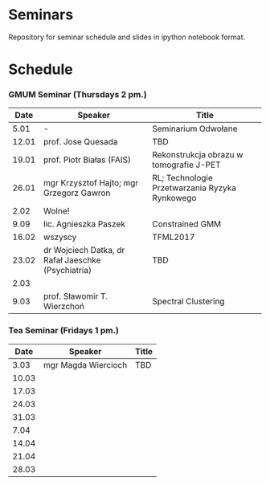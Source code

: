 # Seminars
Repository for seminar schedule and slides in ipython notebook format.

# Schedule
### GMUM Seminar (Thursdays 2 pm.)
| Date  | Speaker                                            | Title                                                      |
|-------|----------------------------------------------------|----------------------------------------------------------- | 
| 5.01  | -                                                  | Seminarium Odwołane                                        |
| 12.01 | prof. Jose Quesada                                 | TBD                                                        |
| 19.01 | prof. Piotr Białas (FAIS)                          | Rekonstrukcja obrazu w tomografie J-PET                    |
| 26.01 | mgr Krzysztof Hajto; mgr Grzegorz Gawron           | RL; Technologie Przetwarzania Ryzyka Rynkowego             |
| 2.02  | Wolne!                                             |                                                            |
| 9.09  | lic. Agnieszka Paszek                              | Constrained GMM                                            |
| 16.02 | wszyscy                                            | TFML2017                                                   |
| 23.02 | dr Wojciech Datka, dr Rafał Jaeschke (Psychiatria) | TBD                                                        |
| 2.03  |                                                    |                                                            |
| 9.03  | prof. Sławomir T. Wierzchoń                        | Spectral Clustering                                        |

### Tea Seminar (Fridays 1 pm.)
| Date  | Speaker                                            | Title                                                      |
|-------|----------------------------------------------------|----------------------------------------------------------- | 
| 3.03  | mgr Magda Wiercioch                                | TBD                                                        |
| 10.03 |                                                    |                                                            |
| 17.03 |                                                    |                                                            |
| 24.03 |                                                    |                                                            |
| 31.03 |                                                    |                                                            |
| 7.04  |                                                    |                                                            |
| 14.04 |                                                    |                                                            |
| 21.04 |                                                    |                                                            |
| 28.03 |                                                    |                                                            |


